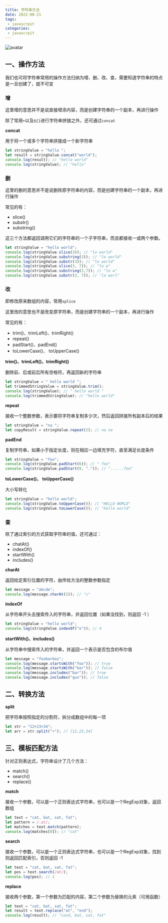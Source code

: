```yaml
---
title: 字符串方法
date: 2022-08-21
tags:
 - javascrpit
categories:
 - javascrpit
---
```


![avatar](https://static.vue-js.com/ceb6ebc0-65c1-11eb-ab90-d9ae814b240d.png)

## 一、操作方法
我们也可将字符串常用的操作方法归纳为增、删、改、查，需要知道字符串的特点是一旦创建了，就不可变

### 增
这里增的意思并不是说直接增添内容，而是创建字符串的一个副本，再进行操作

除了常用`+`以及`${}`进行字符串拼接之外，还可通过`concat`

**concat**

用于将一个或多个字符串拼接成一个新字符串

``` js
let stringValue = "hello ";
let result = stringValue.concat("world");
console.log(result); // "hello world"
console.log(stringValue); // "hello"
```

### 删

这里的删的意思并不是说删除原字符串的内容，而是创建字符串的一个副本，再进行操作

常见的有：

- slice()
- substr()
- substring()

这三个方法都返回调用它们的字符串的一个子字符串，而且都接收一或两个参数。

``` js
let stringValue = "hello world";
console.log(stringValue.slice(3)); // "lo world"
console.log(stringValue.substring(3)); // "lo world"
console.log(stringValue.substr(3)); // "lo world"
console.log(stringValue.slice(3, 7)); // "lo w"
console.log(stringValue.substring(3,7)); // "lo w"
console.log(stringValue.substr(3, 7)); // "lo worl"
```

### 改
即修改原来数组的内容，常用`splice`

这里改的意思也不是改变原字符串，而是创建字符串的一个副本，再进行操作

常见的有：

- trim()、trimLeft()、trimRight()
- repeat()
- padStart()、padEnd()
- toLowerCase()、 toUpperCase()

**trim()、trimLeft()、trimRight()**

删除前、后或前后所有空格符，再返回新的字符串

``` js
let stringValue = " hello world ";
let trimmedStringValue = stringValue.trim();
console.log(stringValue); // " hello world "
console.log(trimmedStringValue); // "hello world"
```

**repeat**

接收一个整数参数，表示要将字符串复制多少次，然后返回拼接所有副本后的结果

``` js
let stringValue = "na ";
let copyResult = stringValue.repeat(2); // na na 
```

**padEnd**

复制字符串，如果小于指定长度，则在相应一边填充字符，直至满足长度条件

``` js
let stringValue = "foo";
console.log(stringValue.padStart(6)); // " foo"
console.log(stringValue.padStart(9, ".")); // "......foo"
```

**toLowerCase()、 toUpperCase()**

大小写转化

``` js
let stringValue = "hello world";
console.log(stringValue.toUpperCase()); // "HELLO WORLD"
console.log(stringValue.toLowerCase()); // "hello world"
```

### 查

除了通过索引的方式获取字符串的值，还可通过：

- chatAt()
- indexOf()
- startWith()
- includes()

**charAt**

返回给定索引位置的字符，由传给方法的整数参数指定

```js
let message = "abcde";
console.log(message.charAt(2)); // "c"
```

**indexOf**

从字符串开头去搜索传入的字符串，并返回位置（如果没找到，则返回 -1 ）

``` js
let stringValue = "hello world";
console.log(stringValue.indexOf("o")); // 4
```

**startWith()、includes()**

从字符串中搜索传入的字符串，并返回一个表示是否包含的布尔值

``` js
let message = "foobarbaz";
console.log(message.startsWith("foo")); // true
console.log(message.startsWith("bar")); // false
console.log(message.includes("bar")); // true
console.log(message.includes("qux")); // false
```

## 二、转换方法

**split**

把字符串按照指定的分割符，拆分成数组中的每一项

``` js
let str = "12+23+34";
let arr = str.split("+"); // [12,23,34]
```

## 三、模板匹配方法

针对正则表达式，字符串设计了几个方法：

- match()
- search()
- replace()

**match**

接收一个参数，可以是一个正则表达式字符串，也可以是一个RegExp对象，返回数组

``` js
let text = "cat, bat, sat, fat";
let pattern = /.at/;
let matches = text.match(pattern);
console.log(matches[0]); // "cat"
```

**search**

接收一个参数，可以是一个正则表达式字符串，也可以是一个RegExp对象，找到则返回匹配索引，否则返回 -1

``` js
let text = "cat, bat, sat, fat";
let pos = text.search(/at/);
console.log(pos); // 1
```

**replace**

接收两个参数，第一个参数为匹配的内容，第二个参数为替换的元素（可用函数）

``` js
let text = "cat, bat, sat, fat";
let result = text.replace("at", "ond");
console.log(result); // "cond, bat, sat, fat"
```